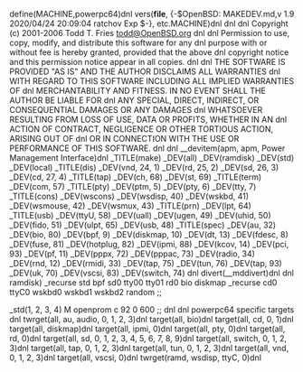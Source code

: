 define(MACHINE,powerpc64)dnl
vers(__file__,
	{-$OpenBSD: MAKEDEV.md,v 1.9 2020/04/24 20:09:04 ratchov Exp $-},
etc.MACHINE)dnl
dnl
dnl Copyright (c) 2001-2006 Todd T. Fries <todd@OpenBSD.org>
dnl
dnl Permission to use, copy, modify, and distribute this software for any
dnl purpose with or without fee is hereby granted, provided that the above
dnl copyright notice and this permission notice appear in all copies.
dnl
dnl THE SOFTWARE IS PROVIDED "AS IS" AND THE AUTHOR DISCLAIMS ALL WARRANTIES
dnl WITH REGARD TO THIS SOFTWARE INCLUDING ALL IMPLIED WARRANTIES OF
dnl MERCHANTABILITY AND FITNESS. IN NO EVENT SHALL THE AUTHOR BE LIABLE FOR
dnl ANY SPECIAL, DIRECT, INDIRECT, OR CONSEQUENTIAL DAMAGES OR ANY DAMAGES
dnl WHATSOEVER RESULTING FROM LOSS OF USE, DATA OR PROFITS, WHETHER IN AN
dnl ACTION OF CONTRACT, NEGLIGENCE OR OTHER TORTIOUS ACTION, ARISING OUT OF
dnl OR IN CONNECTION WITH THE USE OR PERFORMANCE OF THIS SOFTWARE.
dnl
dnl
__devitem(apm, apm, Power Management Interface)dnl
_TITLE(make)
_DEV(all)
_DEV(ramdisk)
_DEV(std)
_DEV(local)
_TITLE(dis)
_DEV(vnd, 24, 1)
_DEV(rd, 25, 2)
_DEV(sd, 26, 3)
_DEV(cd, 27, 4)
_TITLE(tap)
_DEV(ch, 68)
_DEV(st, 69)
_TITLE(term)
_DEV(com, 57)
_TITLE(pty)
_DEV(ptm, 5)
_DEV(pty, 6)
_DEV(tty, 7)
_TITLE(cons)
_DEV(wscons)
_DEV(wsdisp, 40)
_DEV(wskbd, 41)
_DEV(wsmouse, 42)
_DEV(wsmux, 43)
_TITLE(prn)
_DEV(lpt, 64)
_TITLE(usb)
_DEV(ttyU, 58)
_DEV(uall)
_DEV(ugen, 49)
_DEV(uhid, 50)
_DEV(fido, 51)
_DEV(ulpt, 65)
_DEV(usb, 48)
_TITLE(spec)
_DEV(au, 32)
_DEV(bio, 80)
_DEV(bpf, 9)
_DEV(diskmap, 10)
_DEV(dt, 13)
_DEV(fdesc, 8)
_DEV(fuse, 81)
_DEV(hotplug, 82)
_DEV(ipmi, 88)
_DEV(kcov, 14)
_DEV(pci, 93)
_DEV(pf, 11)
_DEV(pppx, 72)
_DEV(pppac, 73)
_DEV(radio, 34)
_DEV(rnd, 12)
_DEV(rmidi, 33)
_DEV(tap, 75)
_DEV(tun, 76)
_DEV(tap, 93)
_DEV(uk, 70)
_DEV(vscsi, 83)
_DEV(switch, 74)
dnl
divert(__mddivert)dnl
dnl
ramdisk)
	_recurse std bpf sd0 tty00 tty01 rd0 bio diskmap
	_recurse cd0 ttyC0 wskbd0 wskbd1 wskbd2 random
	;;

_std(1, 2, 3, 4)
	M openprom	c 92 0 600
	;;
dnl
dnl powerpc64 specific targets
dnl
twrget(all, au, audio, 0, 1, 2, 3)dnl
target(all, bio)dnl
target(all, cd, 0, 1)dnl
target(all, diskmap)dnl
target(all, ipmi, 0)dnl
target(all, pty, 0)dnl
target(all, rd, 0)dnl
target(all, sd, 0, 1, 2, 3, 4, 5, 6, 7, 8, 9)dnl
target(all, switch, 0, 1, 2, 3)dnl
target(all, tap, 0, 1, 2, 3)dnl
target(all, tun, 0, 1, 2, 3)dnl
target(all, vnd, 0, 1, 2, 3)dnl
target(all, vscsi, 0)dnl
twrget(ramd, wsdisp, ttyC, 0)dnl
